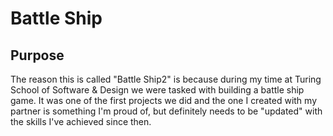 # Battle Ship

## Purpose

The reason this is called "Battle Ship2" is because during my time at Turing School of Software & Design we were tasked with building a battle ship game. It was one of the first projects we did and the one I created with my partner is something I'm proud of, but definitely needs to be "updated" with the skills I've achieved since then.
